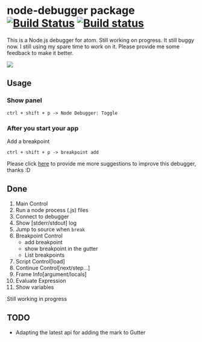 node-debugger package [![Build Status](https://travis-ci.org/kiddkai/atom-node-debugger.svg)](https://travis-ci.org/kiddkai/atom-node-debugger) [![Build status](https://ci.appveyor.com/api/projects/status/5b3pwtpbt3k9pdwg)](https://ci.appveyor.com/project/kiddkai/atom-node-debugger)
==============================

This is a Node.js debugger for atom. Still working on progress. It still buggy now. I still using my spare time to work on it. Please provide me some feedback to make it better.


![](https://raw.githubusercontent.com/kiddkai/atom-node-debugger/master/screenshot.gif)


Usage
------

### Show panel

```
ctrl + shift + p -> Node Debugger: Toggle
```

### After you start your app


Add a breakpoint
```
ctrl + shift + p -> breakpoint add
```

Please click [here](https://github.com/kiddkai/atom-node-debugger/issues/new)
to provide me more suggestions to improve this debugger, thanks :D

Done
------

1. Main Control
2. Run a node process (.js) files
3. Connect to debugger
4. Show [stderr/stdout] log
5. Jump to source when `break`
6. Breakpoint Control
    + add breakpoint
    + show breakpoint in the gutter
    + List breakpoints
7. Script Control[load]
8. Continue Control[next/step...]
9. Frame Info[argument/locals]
10. Evaluate Expression
11. Show variables



Still working in progress

TODO
------
- Adapting the latest api for adding the mark to Gutter
